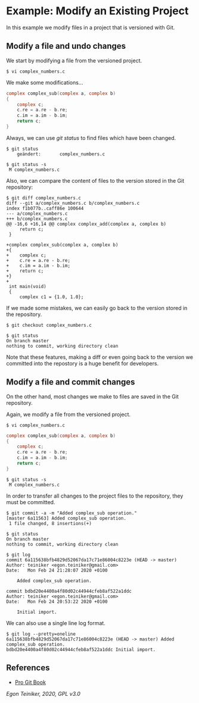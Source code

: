 # Example: Modify an Existing Project

In this example we modify files in a project that is versioned with Git.

## Modify a file and undo changes 

We start by modifying a file from the versioned project.
```
$ vi complex_numbers.c
```
We make some modifications...

```C
complex complex_sub(complex a, complex b)
{
    complex c;
    c.re = a.re - b.re;
    c.im = a.im - b.im;
    return c;
}
```

Always, we can use *git status* to find files which have been changed.
```
$ git status
	geändert:       complex_numbers.c

$ git status -s
 M complex_numbers.c
```
Also, we can compare the content of files to the version stored in the
Git repository:

```
$ git diff complex_numbers.c
diff --git a/complex_numbers.c b/complex_numbers.c
index f1b077b..caff86e 100644
--- a/complex_numbers.c
+++ b/complex_numbers.c
@@ -16,6 +16,14 @@ complex complex_add(complex a, complex b)
     return c;
 }
 
+complex complex_sub(complex a, complex b)
+{
+    complex c;
+    c.re = a.re - b.re;
+    c.im = a.im - b.im;
+    return c;
+}
+
 int main(void)
 {
     complex c1 = {1.0, 1.0};
```

If we made some mistakes, we can easily go back to the version stored 
in the repository.
```
$ git checkout complex_numbers.c

$ git status
On branch master
nothing to commit, working directory clean
```

Note that these features, making a diff or even going back to the 
version we committed into the repostory is a huge benefit for developers.


## Modify a file and commit changes 

On the other hand, most changes we make to files are saved in the Git 
repository.

Again, we modify a file from the versioned project.
```
$ vi complex_numbers.c
```
```C
complex complex_sub(complex a, complex b)
{
    complex c;
    c.re = a.re - b.re;
    c.im = a.im - b.im;
    return c;
}
```
```
$ git status -s
 M complex_numbers.c
```

In order to transfer all changes to the project files to the repository, 
they must be committed.
```
$ git commit -a -m "Added complex_sub operation."
[master 6a11563] Added complex_sub operation.
 1 file changed, 8 insertions(+)

$ git status
On branch master
nothing to commit, working directory clean
```

```
$ git log
commit 6a115638bfb4829d52067da17c71e86004c8223e (HEAD -> master)
Author: teiniker <egon.teiniker@gmail.com>
Date:   Mon Feb 24 21:28:07 2020 +0100

    Added complex_sub operation.

commit bdbd20e4400a4f80d02c44944cfeb8af522a1ddc
Author: teiniker <egon.teiniker@gmail.com>
Date:   Mon Feb 24 20:53:22 2020 +0100

    Initial import.
```

We can also use a single line log format.
```    
$ git log --pretty=oneline
6a115638bfb4829d52067da17c71e86004c8223e (HEAD -> master) Added complex_sub operation.
bdbd20e4400a4f80d02c44944cfeb8af522a1ddc Initial import.    
```

## References
* [Pro Git Book](https://git-scm.com/book/en/v2)

*Egon Teiniker, 2020, GPL v3.0*
